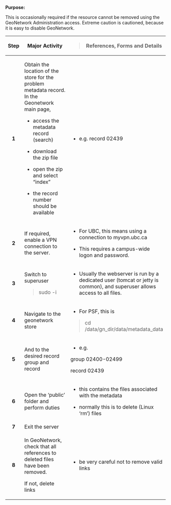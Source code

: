 **Purpose:**

This is occasionally required if the resource cannot be removed using the GeoNetwork Administration access. Extreme caution is cautioned, because it is easy to disable GeoNetwork.

<table>
<colgroup>
<col style="width: 10%" />
<col style="width: 49%" />
<col style="width: 40%" />
</colgroup>
<thead>
<tr>
<th style="text-align: center;"><strong>Step</strong></th>
<th><strong>Major Activity</strong></th>
<th><blockquote>
<p><strong>References, Forms and Details</strong></p>
</blockquote></th>
</tr>
</thead>
<tbody>
<tr>
<td style="text-align: center;"><strong>1</strong></td>
<td><p>Obtain the location of the store for the problem metadata record. In the Geonetwork main page,</p>
<ul>
<li><p>access the metadata record (search)</p></li>
<li><p>download the zip file</p></li>
<li><p>open the zip and select “index”</p></li>
<li><p>the record number should be available</p></li>
</ul></td>
<td><ul>
<li><p>e.g. record 02439</p></li>
</ul></td>
</tr>
<tr>
<td style="text-align: center;"><strong>2</strong></td>
<td>If required, enable a VPN connection to the server.</td>
<td><ul>
<li><p>For UBC, this means using a connection to myvpn.ubc.ca</p></li>
<li><p>This requires a campus-wide logon and password.</p></li>
</ul></td>
</tr>
<tr>
<td style="text-align: center;"><strong>3</strong></td>
<td><p>Switch to superuser</p>
<blockquote>
<p>sudo -i</p>
</blockquote></td>
<td><ul>
<li><p>Usually the webserver is run by a dedicated user (tomcat or jetty is common), and superuser allows access to all files.</p></li>
</ul></td>
</tr>
<tr>
<td style="text-align: center;"><strong>4</strong></td>
<td>Navigate to the geonetwork store</td>
<td><ul>
<li><p>For PSF, this is</p></li>
</ul>
<blockquote>
<p>cd /data/gn_dir/data/metadata_data</p>
</blockquote></td>
</tr>
<tr>
<td style="text-align: center;"><strong>5</strong></td>
<td>And to the desired record group and record</td>
<td><ul>
<li><p>e.g.</p></li>
</ul>
<p>group 02400-02499</p>
<p>record 02439</p></td>
</tr>
<tr>
<td style="text-align: center;"><strong>6</strong></td>
<td>Open the ‘public’ folder and perform duties</td>
<td><ul>
<li><p>this contains the files associated with the metadata</p></li>
<li><p>normally this is to delete (Linux ‘rm’) files</p></li>
</ul></td>
</tr>
<tr>
<td style="text-align: center;"><strong>7</strong></td>
<td>Exit the server</td>
<td></td>
</tr>
<tr>
<td style="text-align: center;"><strong>8</strong></td>
<td><p>In GeoNetwork, check that all references to deleted files have been removed.</p>
<p>If not, delete links</p></td>
<td><ul>
<li><p>be very careful not to remove valid links</p></li>
</ul></td>
</tr>
</tbody>
</table>
